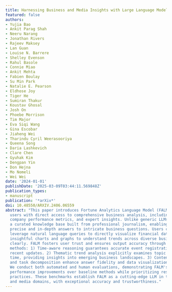 ```yaml
---
title: Harnessing Business and Media Insights with Large Language Models
featured: false
authors:
- Yujia Bao
- Ankit Parag Shah
- Neeru Narang
- Jonathan Rivers
- Rajeev Maksey
- Lan Guan
- Louise N. Barrere
- Shelley Evenson
- Rahul Basole
- Connie Miao
- Ankit Mehta
- Fabien Boulay
- Su Min Park
- Natalie E. Pearson
- Eldhose Joy
- Tiger He
- Sumiran Thakur
- Koustav Ghosal
- Josh On
- Phoebe Morrison
- Tim Major
- Eva Siqi Wang
- Gina Escobar
- Jiaheng Wei
- Tharindu Cyril Weerasooriya
- Queena Song
- Daria Lashkevich
- Clare Chen
- Gyuhak Kim
- Dengpan Yin
- Don Hejna
- Mo Nomeli
- Wei Wei
date: '2024-01-01'
publishDate: '2025-03-09T03:44:11.569848Z'
publication_types:
- manuscript
publication: '*arXiv*'
doi: 10.48550/ARXIV.2406.06559
abstract: "This paper introduces Fortune Analytics Language Model (FALM). FALM empowers
  users with direct access to comprehensive business analysis, including market trends,
  company performance metrics, and expert insights. Unlike generic LLMs, FALM leverages
  a curated knowledge base built from professional journalism, enabling it to deliver
  precise and in-depth answers to intricate business questions. Users can further
  leverage natural language queries to directly visualize financial data, generating
  insightful charts and graphs to understand trends across diverse business sectors
  clearly. FALM fosters user trust and ensures output accuracy through three novel
  methods: 1) Time-aware reasoning guarantees accurate event registration and prioritizes
  recent updates. 2) Thematic trend analysis explicitly examines topic evolution over
  time, providing insights into emerging business landscapes. 3) Content referencing
  and task decomposition enhance answer fidelity and data visualization accuracy.
  We conduct both automated and human evaluations, demonstrating FALM's significant
  performance improvements over baseline methods while prioritizing responsible AI
  practices. These benchmarks establish FALM as a cutting-edge LLM in the business
  and media domains, with exceptional accuracy and trustworthiness."
---
```


